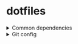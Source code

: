 # dotfiles

<details>
  <summary>Common dependencies</summary>

```shell
sudo apt update

sudo apt install -y \
    apt-transport-https \
    ca-certificates \
    curl \
    exa \
    fzf \
    git \
    gnupg-agent \
    make \
    software-properties-common \
    tig \
    tree \
    vim \
    wget \
    zip unzip \
    zsh
```
</details>

<details>
  <summary>Git config</summary>

```shell
ln -s .dotfiles/git/.gitignore_global .gitignore_global
ln -s .dotfiles/git/.gitconfig .gitconfig
ln -s .dotfiles/shell/bash/.bash_profile .bash_profile
ln -s .dotfiles/shell/bash/.bash_aliases .bash_aliases
ln -s .dotfiles/shell/bash/.bashrc .bashrc
ln -s .dotfiles/shell/bash/.profile .profile
ln -s .dotfiles/shell/zsh/.zimrc .zimrc
ln -s .dotfiles/shell/zsh/.zshrc
```
</details>

